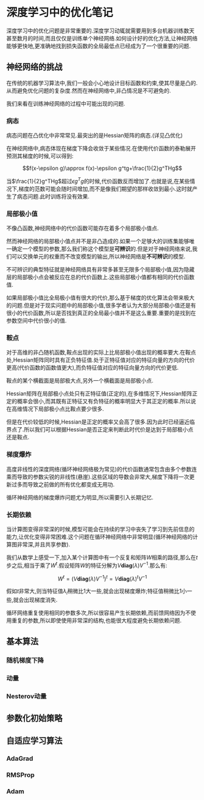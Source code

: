 # 深度学习中的优化笔记

深度学习中的优化问题是非常重要的.深度学习动辄就需要用到多台机器训练数天甚至数月的时间,而且仅仅是训练单个神经网络.如何设计好的优化方法,让神经网络能够更快地,更准确地找到损失函数的全局最低点已经成为了一个很重要的问题.

## 神经网络的挑战

在传统的机器学习算法中,我们一般会小心地设计目标函数和约束,使其尽量是凸的.从而避免优化问题的复杂度.然而在神经网络中,非凸情况是不可避免的.

我们来看在训练神经网络的过程中可能出现的问题.

### 病态

病态问题在凸优化中非常常见.最突出的是Hessian矩阵的病态.(详见凸优化)

在神经网络中,病态体现在梯度下降会收敛于某些情况.在使用代价函数的泰勒展开预测其梯度的时候,可以得到:

$$f(x-\epsilon g)\approx f(x)-\epsilon g^tg+\frac{1}{2}g^THg$$

当$\frac{1}{2}g^THg$超过$\epsilon g^Tg$的时候,代价函数反而增加了.也就是说,在某些情况下,梯度的范数可能会随时间增加,而不是像我们期望的那样收敛到最小.这时就产生了病态问题.此时训练将没有效果.

### 局部极小值

不像凸函数,神经网络中的代价函数可能存在着多个局部极小值点.

然而神经网络的局部极小值点并不是非凸造成的.如果一个足够大的训练集能够唯一确定一个模型的参数,那么我们称这个模型是**可辨识**的.但是对于神经网络来说,我们可以交换单元的权重而不改变模型的输出,所以神经网络是**不可辨识**的模型.

不可辨识的典型特征就是神经网络具有非常多甚至无限多个局部极小值,因为隐藏层的局部极小点会被反应在总的代价函数上.这些局部极小值都有相同的代价函数值.

如果局部极小值比全局极小值有很大的代价,那么基于梯度的优化算法会带来极大的问题.但是对于现实问题中的局部极小值,很多学者认为大部分局部极小值还是有很小的代价函数,所以是否找到真正的全局最小值并不是这么重要.重要的是找到在参数空间中代价很小的值.

### 鞍点

对于高维的非凸随机函数,鞍点出现的实际上比局部极小值出现的概率要大.在鞍点处,Hessian矩阵同时具有正负特征值.处于正特征值对应的特征向量的方向的代价更高(代价函数的函数值更大),而负特征值对应的特征向量方向的代价更低.

鞍点的某个横截面是局部极大点,另外一个横截面是局部极小点.

Hessian矩阵在局部极小点处只有正特征值(正定的),在多维情况下,Hessian矩阵正定的概率会很小,而其既有正特征又有负特征的概率明显大于其正定的概率.所以说在高维情况下局部极小点比鞍点要少很多.

但是在代价较低的时候,Hessian是正定的概率又会高了很多.因为此时已经逼近临界点了.所以我们可以根据Hessian是否正定来判断此时代价是达到于局部极小点还是鞍点.

### 梯度爆炸

高度非线性的深度网络(循环神经网络极为常见)的代价函数通常包含由多个参数连乘而导致的参数尖锐的非线性(悬崖).这些区域的导数会非常大,梯度下降将一次更新过多而导致之前做的所有优化都变成无用功.

循环神经网络的梯度爆炸问题尤为明显,所以需要引入长期记忆.

### 长期依赖

当计算图变得非常深的时候,模型可能会在持续的学习中丧失了学习到先前信息的能力,让优化变得非常困难.这个问题在循环神经网络中非常明显(循环神经网络的计算图非常深,并且共享参数).

我们从数学上感受一下,加入某个计算图中有一个反复和矩阵$W$相乘的路径,那么在$t$步之后,相当于乘了$W^t$.假设矩阵$W$的特征分解为$V\mathbf{diag}(\lambda)V^{-1}$.那么有:

$$W^t=(V\mathbf{diag}(\lambda)V^{-1})^t=V\mathbf{diag}(\lambda)^tV^{-1}$$

假如$t$非常大,则当特征值$\lambda_i$稍微比1大一些,就会出现梯度爆炸;特征值稍微比1小一些,就会出现梯度消失.

循环网络重复使用相同的参数多次,所以很容易产生长期依赖,而前馈网络因为不使用重复的参数,所以即使使用非常深的结构,也能很大程度避免长期依赖问题.

## 基本算法

### 随机梯度下降


### 动量

### Nesterov动量

## 参数化初始策略

## 自适应学习算法

### AdaGrad

### RMSProp

### Adam
